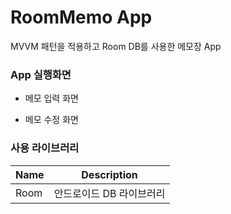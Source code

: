 # RoomMemo App
MVVM 패턴을 적용하고 Room DB를 사용한 메모장 App

### App 실행화면
* 메모 입력 화면

* 메모 수정 화면

### 사용 라이브러리
Name	| Description
---|---|
Room | 안드로이드 DB 라이브러리
